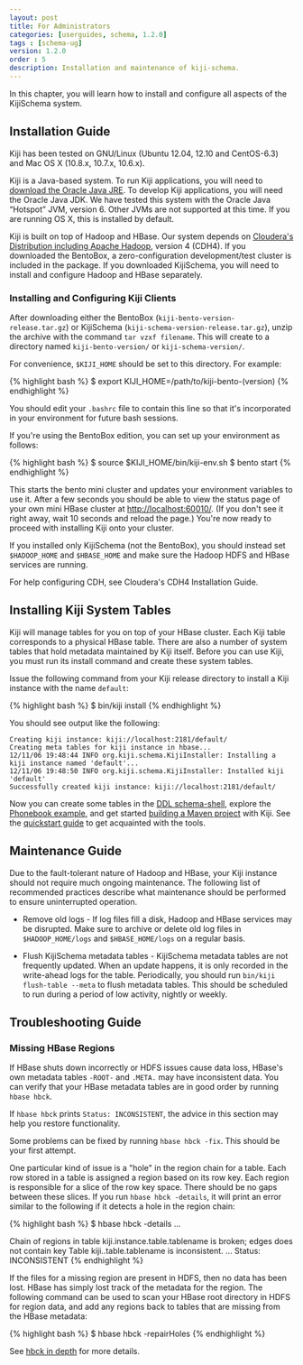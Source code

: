 ```yaml
---
layout: post
title: For Administrators
categories: [userguides, schema, 1.2.0]
tags : [schema-ug]
version: 1.2.0
order : 5
description: Installation and maintenance of kiji-schema.
---
```


In this chapter, you will learn how to install and configure all aspects
of the KijiSchema system.

## Installation Guide<a id="installation"> </a>

Kiji has been tested on GNU/Linux (Ubuntu 12.04, 12.10 and CentOS-6.3)
and Mac OS X (10.8.x, 10.7.x, 10.6.x).

Kiji is a Java-based system. To run Kiji applications, you will need to
[download the Oracle Java JRE](http://www.oracle.com/technetwork/java/javase/downloads/index.html).
To develop Kiji applications, you will
need the Oracle Java JDK. We have tested this system with the Oracle
Java “Hotspot” JVM, version 6. Other JVMs are not supported at this
time. If you are running OS X, this is installed by default.

Kiji is built on top of Hadoop and HBase. Our system depends on
[Cloudera's Distribution including Apache Hadoop](https://ccp.cloudera.com/display/SUPPORT/Downloads), version 4 (CDH4).
If you downloaded the BentoBox, a zero-configuration development/test
cluster is included in the package. If you downloaded KijiSchema, you
will need to install and configure Hadoop and HBase separately.

### Installing and Configuring Kiji Clients<a name="installingclients"> </a>

After downloading either the BentoBox
(`kiji-bento-version-release.tar.gz`) or KijiSchema
(`kiji-schema-version-release.tar.gz`), unzip the archive with the
command `tar vzxf filename`. This will create to a directory named
`kiji-bento-version/` or `kiji-schema-version/`.

For convenience, `$KIJI_HOME` should be set to this directory. For
example:

{% highlight bash %}
$ export KIJI_HOME=/path/to/kiji-bento-(version)
{% endhighlight %}

You should edit your `.bashrc` file to contain this line so that it's
incorporated in your environment for future bash sessions.

If you're using the BentoBox edition, you can set up your environment as
follows:

{% highlight bash %}
$ source $KIJI_HOME/bin/kiji-env.sh
$ bento start
{% endhighlight %}

This starts the bento mini cluster and updates your environment variables
to use it. After a few seconds you should be able to view the status
page of your own mini HBase cluster at [http://localhost:60010/](http://localhost:60010/). (If
you don't see it right away, wait 10 seconds and reload the page.)
You're now ready to proceed with installing Kiji onto your cluster.

If you installed only KijiSchema (not the BentoBox), you should instead
set `$HADOOP_HOME` and `$HBASE_HOME` and make sure the Hadoop HDFS and
HBase services are running.

For help configuring CDH, see Cloudera's CDH4 Installation Guide.

## Installing Kiji System Tables

Kiji will manage tables for you on top of your HBase cluster. Each Kiji
table corresponds to a physical HBase table. There are also a number of
system tables that hold metadata maintained by Kiji itself. Before you
can use Kiji, you must run its install command and create these system
tables.

Issue the following command from your Kiji release directory to install
a Kiji instance with the name `default`:

{% highlight bash %}
$ bin/kiji install
{% endhighlight %}

You should see output like the following:

    Creating kiji instance: kiji://localhost:2181/default/
    Creating meta tables for kiji instance in hbase...
    12/11/06 19:48:44 INFO org.kiji.schema.KijiInstaller: Installing a kiji instance named 'default'...
    12/11/06 19:48:50 INFO org.kiji.schema.KijiInstaller: Installed kiji 'default'
    Successfully created kiji instance: kiji://localhost:2181/default/

Now you can create some tables in the
[DDL schema-shell]({{site.userguide_schema_1_2_0}}/schema-shell-ddl-ref), explore the
[Phonebook example]({{site.tutorial_phonebook_1_0_0}}/phonebook-tutorial), and get started
[building a Maven project](http://www.kiji.org/get-started-with-maven) with
Kiji. See the
[quickstart guide](http://www.kiji.org/getstarted/#Quick_Start_Guide) to get
acquainted with the tools.

## Maintenance Guide

Due to the fault-tolerant nature of Hadoop and HBase, your Kiji instance
should not require much ongoing maintenance. The following list of
recommended practices describe what maintenance should be performed to
ensure uninterrupted operation.

+  Remove old logs - If log files fill a disk, Hadoop and HBase services may be
   disrupted. Make sure to archive or delete old log files in `$HADOOP_HOME/logs`
   and `$HBASE_HOME/logs` on a regular basis.

+  Flush KijiSchema metadata tables - KijiSchema metadata tables are not frequently
   updated. When an update happens, it is only recorded in the write-ahead logs
   for the table. Periodically, you should run `bin/kiji flush-table --meta` to
   flush metadata tables. This should be scheduled to run during a period of
   low activity, nightly or weekly.

## Troubleshooting Guide

### Missing HBase Regions<a name="trouble.data.access"> </a>

If HBase shuts down incorrectly or HDFS issues cause data loss, HBase's own
metadata tables `-ROOT-` and `.META.` may have inconsistent data. You can verify
that your HBase metadata tables are in good order by running `hbase hbck`.

If `hbase hbck` prints `Status: INCONSISTENT`,
the advice in this section may help you restore functionality.

Some problems can be fixed by running `hbase hbck -fix`.
This should be your first attempt.

One particular kind of issue is a "hole" in the region chain for a table.  Each
row stored in a table is assigned a region based on its row key. Each region is
responsible for a slice of the row key space.  There should be no gaps between
these slices. If you run `hbase hbck -details`, it will print an error similar
to the following if it detects a hole in the region chain:

{% highlight bash %}
$ hbase hbck -details
...

Chain of regions in table kiji.instance.table.tablename is broken; edges does not contain key
Table kiji..table.tablename is inconsistent.
...
Status: INCONSISTENT
{% endhighlight %}

If the files for a missing region are present in HDFS, then no data has been
lost.  HBase has simply lost track of the metadata for the region.  The
following command can be used to scan your HBase root directory in HDFS for
region data, and add any regions back to tables that are missing from the HBase
metadata:

{% highlight bash %}
$ hbase hbck -repairHoles
{% endhighlight %}

See [hbck in depth](http://hbase.apache.org/book/hbck.in.depth.html) for more
details.
